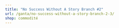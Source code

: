 ```yaml
---
title: "No Success Without A Story Branch #2"
url: /ganta/no-success-without-a-story-branch-2-3/
shop: commodité
---
```

